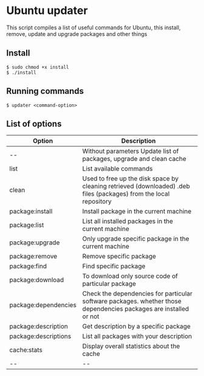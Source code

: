 # Ubuntu updater  
This script compiles a list of useful commands for Ubuntu, this install, remove, update and upgrade packages and other things  

## Install
```
$ sudo chmod +x install
$ ./install
```

## Running commands
```
$ updater <command-option>
```

## List of options
| Option | Description |
|--|--|  
| -- | Without parameters Update list of packages, upgrade and clean cache  |
| list | List available commands |
| clean | Used to free up the disk space by cleaning retrieved (downloaded) .deb files (packages) from the local repository |
| package:install | Install package in the current machine |
| package:list | List all installed packages in the current machine |
| package:upgrade | Only upgrade specific package in the current machine |
| package:remove | Remove specific package |
| package:find |  Find specific package |
| package:download | To download only source code of particular package |
| package:dependencies | Check the dependencies for particular software packages. whether those dependencies packages are installed or not |
| package:description | Get description by a specific package |
| package:descriptions | List all packages with your description |
| cache:stats | Display overall statistics about the cache |
|--|--|              

